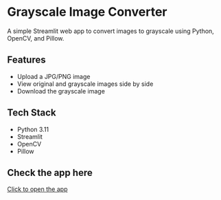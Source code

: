 ﻿# Grayscale Image Converter

A simple Streamlit web app to convert images to grayscale using Python, OpenCV, and Pillow.

## Features
- Upload a JPG/PNG image
- View original and grayscale images side by side
- Download the grayscale image

## Tech Stack
- Python 3.11
- Streamlit
- OpenCV
- Pillow

## Check the app here
[Click to open the app](https://z69s8whgyq6w56vm4ky7st.streamlit.app/)

